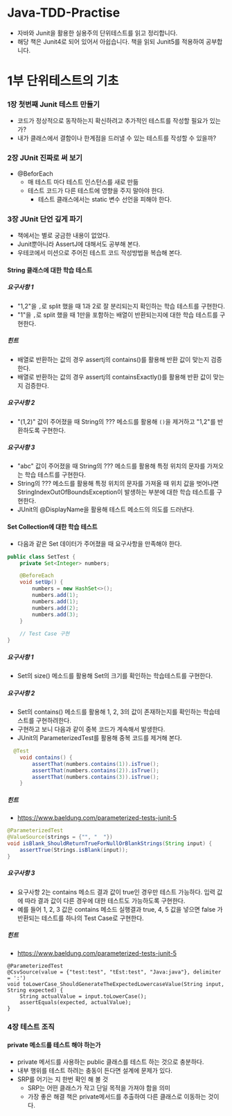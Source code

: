 # Java-TDD-Practise

- 자바와 Junit을 활용한 실용주의 단위테스트를 읽고 정리합니다.
- 해당 책은 Junit4로 되어 있어서 아쉽습니다. 책을 읽되 Junit5를 적용하여 공부합니다.

# 1부 단위테스트의 기초

### 1장 첫번째 Junit 테스트 만들기

- 코드가 정상적으로 동작하는지 확신하려고 추가적인 테스트를 작성할 필요가 있는가?
- 내가 클래스에서 결함이나 한계점을 드러낼 수 있는 테스트를 작성할 수 있을까?



### 2장 JUnit 진짜로 써 보기

- @BeforEach
  - 매 테스트 마다 테스트 인스턴스를 새로 만듦
  - 테스트 코드가 다른 테스트에 영향을 주지 말아야 한다.
    - 테스트 클래스에서는 static 변수 선언을 피해야 한다.

### 3장 JUnit 단언 깊게 파기

- 책에서는 별로 궁금한 내용이 없었다. 
- Junit뿐아니라 AssertJ에 대해서도 공부해 본다.
- 우테코에서 미션으로 주어진 테스트 코드 작성방법을 복습해 본다.

#### String 클래스에 대한 학습 테스트

##### 요구사항 1

- "1,2"을 `,`로 split 했을 때 1과 2로 잘 분리되는지 확인하는 학습 테스트를 구현한다.
- "1"을 `,`로 split 했을 때 1만을 포함하는 배열이 반환되는지에 대한 학습 테스트를 구현한다.

##### 힌트

- 배열로 반환하는 값의 경우 assertj의 contains()를 활용해 반환 값이 맞는지 검증한다.
- 배열로 반환하는 값의 경우 assertj의 containsExactly()를 활용해 반환 값이 맞는지 검증한다.

##### 요구사항 2

- "(1,2)" 값이 주어졌을 때 String의 ??? 메소드를 활용해 `()`을 제거하고 "1,2"를 반환하도록 구현한다.

##### 요구사항 3

- "abc" 값이 주어졌을 때 String의 ??? 메소드를 활용해 특정 위치의 문자를 가져오는 학습 테스트를 구현한다.
- String의 ??? 메소드를 활용해 특정 위치의 문자를 가져올 때 위치 값을 벗어나면 StringIndexOutOfBoundsException이 발생하는 부분에 대한 학습 테스트를 구현한다.
- JUnit의 @DisplayName을 활용해 테스트 메소드의 의도를 드러낸다.

#### Set Collection에 대한 학습 테스트

- 다음과 같은 Set 데이터가 주어졌을 때 요구사항을 만족해야 한다.

```java
public class SetTest {
    private Set<Integer> numbers;

    @BeforeEach
    void setUp() {
        numbers = new HashSet<>();
        numbers.add(1);
        numbers.add(1);
        numbers.add(2);
        numbers.add(3);
    }
    
    // Test Case 구현
}
```



##### 요구사항 1

- Set의 size() 메소드를 활용해 Set의 크기를 확인하는 학습테스트를 구현한다.

##### 요구사항 2

- Set의 contains() 메소드를 활용해 1, 2, 3의 값이 존재하는지를 확인하는 학습테스트를 구현하려한다.
- 구현하고 보니 다음과 같이 중복 코드가 계속해서 발생한다.
- JUnit의 ParameterizedTest를 활용해 중복 코드를 제거해 본다.

```java
  @Test
    void contains() {
        assertThat(numbers.contains(1)).isTrue();
        assertThat(numbers.contains(2)).isTrue();
        assertThat(numbers.contains(3)).isTrue();
    }
```



##### 힌트

- https://www.baeldung.com/parameterized-tests-junit-5

```java
@ParameterizedTest
@ValueSource(strings = {"", "  "})
void isBlank_ShouldReturnTrueForNullOrBlankStrings(String input) {
    assertTrue(Strings.isBlank(input));
}
```



##### 요구사항 3

- 요구사항 2는 contains 메소드 결과 값이 true인 경우만 테스트 가능하다. 입력 값에 따라 결과 값이 다른 경우에 대한 테스트도 가능하도록 구현한다.
- 예를 들어 1, 2, 3 값은 contains 메소드 실행결과 true, 4, 5 값을 넣으면 false 가 반환되는 테스트를 하나의 Test Case로 구현한다.

##### 힌트

- https://www.baeldung.com/parameterized-tests-junit-5

```
@ParameterizedTest
@CsvSource(value = {"test:test", "tEst:test", "Java:java"}, delimiter = ':')
void toLowerCase_ShouldGenerateTheExpectedLowercaseValue(String input, String expected) {
    String actualValue = input.toLowerCase();
    assertEquals(expected, actualValue);
}
```



### 4장 테스트 조직

#### private 메소드를 테스트 해야 하는가

- private 메서드를 사용하는 public 클래스를 테스트 하는 것으로 충분하다.
- 내부 행위를 테스트 하려는 충동이 든다면 설계에 문제가 있다.
- SRP를 어기는 지 한번 확인 해 볼 것
  - SRP는 어떤 클래스가 작고 단일 목적을 가져야 함을 의미
  - 가장 좋은 해결 책은 private메서드를 추출하여 다른 클래스로 이동하는 것이다.









